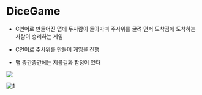 # DiceGame

- C언어로 만들어진 맵에 두사람이 돌아가며 주사위를 굴려 먼저 도착점에 도착하는 사람이 승리하는 게임

- C언어로 주사위를 만들어 게임을 진행

- 맵 중간중간에는 지름길과 함정이 있다

<img src="https://t1.daumcdn.net/cfile/tistory/15256D0F4AA65C7060">

![1](https://user-images.githubusercontent.com/42165663/48468119-56f77e00-e82e-11e8-8d76-241b8439020e.jpg)
